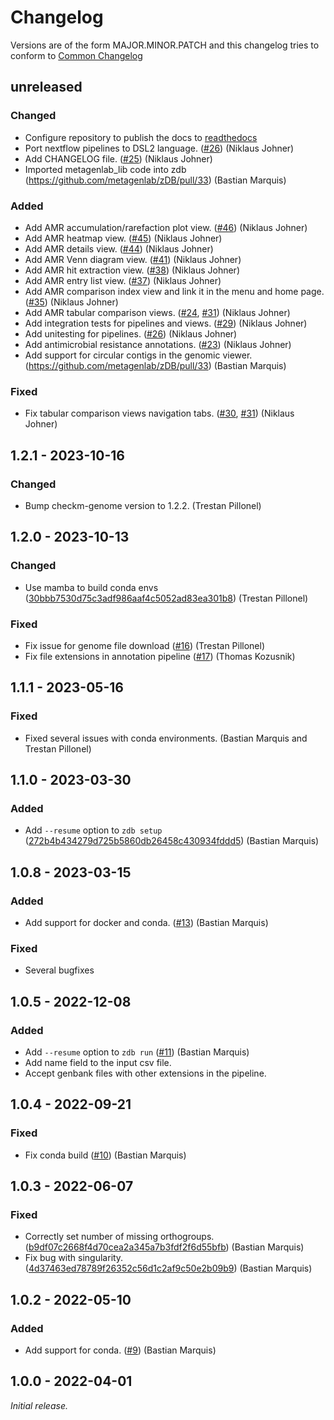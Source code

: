 # Changelog


Versions are of the form MAJOR.MINOR.PATCH and this changelog tries to conform
to [Common Changelog](https://common-changelog.org)


## unreleased

### Changed

- Configure repository to publish the docs to [readthedocs](https://zdb.readthedocs.io)
- Port nextflow pipelines to DSL2 language. ([#26](https://github.com/metagenlab/zDB/pull/26)) (Niklaus Johner)
- Add CHANGELOG file. ([#25](https://github.com/metagenlab/zDB/pull/25)) (Niklaus Johner)
- Imported metagenlab_lib code into zdb (https://github.com/metagenlab/zDB/pull/33) (Bastian Marquis)

### Added

- Add AMR accumulation/rarefaction plot view. ([#46](https://github.com/metagenlab/zDB/pull/46)) (Niklaus Johner)
- Add AMR heatmap view. ([#45](https://github.com/metagenlab/zDB/pull/45)) (Niklaus Johner)
- Add AMR details view. ([#44](https://github.com/metagenlab/zDB/pull/44)) (Niklaus Johner)
- Add AMR Venn diagram view. ([#41](https://github.com/metagenlab/zDB/pull/41)) (Niklaus Johner)
- Add AMR hit extraction view. ([#38](https://github.com/metagenlab/zDB/pull/38)) (Niklaus Johner)
- Add AMR entry list view. ([#37](https://github.com/metagenlab/zDB/pull/37)) (Niklaus Johner)
- Add AMR comparison index view and link it in the menu and home page. ([#35](https://github.com/metagenlab/zDB/pull/35)) (Niklaus Johner)
- Add AMR tabular comparison views. ([#24](https://github.com/metagenlab/zDB/pull/24), [#31](https://github.com/metagenlab/zDB/pull/31)) (Niklaus Johner)
- Add integration tests for pipelines and views. ([#29](https://github.com/metagenlab/zDB/pull/29)) (Niklaus Johner)
- Add unitesting for pipelines. ([#26](https://github.com/metagenlab/zDB/pull/26)) (Niklaus Johner)
- Add antimicrobial resistance annotations. ([#23](https://github.com/metagenlab/zDB/pull/23)) (Niklaus Johner)
- Add support for circular contigs in the genomic viewer. (https://github.com/metagenlab/zDB/pull/33) (Bastian Marquis)

### Fixed

- Fix tabular comparison views navigation tabs. ([#30](https://github.com/metagenlab/zDB/pull/30), [#31](https://github.com/metagenlab/zDB/pull/31)) (Niklaus Johner)


## 1.2.1 - 2023-10-16

### Changed
- Bump checkm-genome version to 1.2.2. (Trestan Pillonel)


## 1.2.0 - 2023-10-13

### Changed

- Use mamba to build conda envs ([30bbb7530d75c3adf986aaf4c5052ad83ea301b8](https://github.com/metagenlab/zDB/commit/30bbb7530d75c3adf986aaf4c5052ad83ea301b8)) (Trestan Pillonel)

### Fixed

- Fix issue for genome file download ([#16](https://github.com/metagenlab/zDB/pull/16)) (Trestan Pillonel)
- Fix file extensions in annotation pipeline ([#17](https://github.com/metagenlab/zDB/pull/17)) (Thomas Kozusnik)


## 1.1.1 - 2023-05-16

### Fixed

- Fixed several issues with conda environments. (Bastian Marquis and Trestan Pillonel)


## 1.1.0 - 2023-03-30

### Added

- Add ```--resume``` option to ```zdb setup``` ([272b4b434279d725b5860db26458c430934fddd5](https://github.com/metagenlab/zDB/commit/272b4b434279d725b5860db26458c430934fddd5)) (Bastian Marquis)


## 1.0.8 - 2023-03-15

### Added
- Add support for docker and conda. ([#13](https://github.com/metagenlab/zDB/pull/13)) (Bastian Marquis)

### Fixed
- Several bugfixes


## 1.0.5 - 2022-12-08

### Added

- Add ```--resume``` option to ```zdb run``` ([#11](https://github.com/metagenlab/zDB/pull/11)) (Bastian Marquis)
- Add name field to the input csv file.
- Accept genbank files with other extensions in the pipeline.


## 1.0.4 - 2022-09-21

### Fixed

- Fix conda build ([#10](https://github.com/metagenlab/zDB/pull/10)) (Bastian Marquis)


## 1.0.3 - 2022-06-07

### Fixed

- Correctly set number of missing orthogroups. ([b9df07c2668f4d70cea2a345a7b3fdf2f6d55bfb](https://github.com/metagenlab/zDB/commit/b9df07c2668f4d70cea2a345a7b3fdf2f6d55bfb)) (Bastian Marquis)
- Fix bug with singularity. ([4d37463ed78789f26352c56d1c2af9c50e2b09b9](https://github.com/metagenlab/zDB/commit/4d37463ed78789f26352c56d1c2af9c50e2b09b9)) (Bastian Marquis)


## 1.0.2 - 2022-05-10

### Added

- Add support for conda. ([#9](https://github.com/metagenlab/zDB/pull/9)) (Bastian Marquis)


## 1.0.0 - 2022-04-01

_Initial release._

